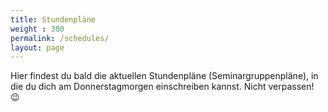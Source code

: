 ```yaml
---
title: Stundenpläne
weight : 300
permalink: /schedules/
layout: page
---
```


Hier findest du bald die aktuellen Stundenpläne (Seminargruppenpläne), in die du dich am Donnerstagmorgen einschreiben kannst. Nicht verpassen! :wink:

<!-- {% include all-schedules.html %} -->

